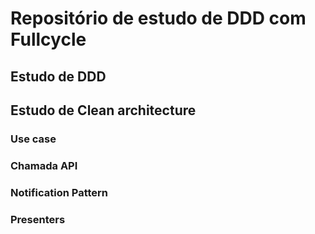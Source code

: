 # Repositório de estudo de DDD com Fullcycle

## Estudo de DDD
## Estudo de Clean architecture
### Use case
### Chamada API
### Notification Pattern
### Presenters